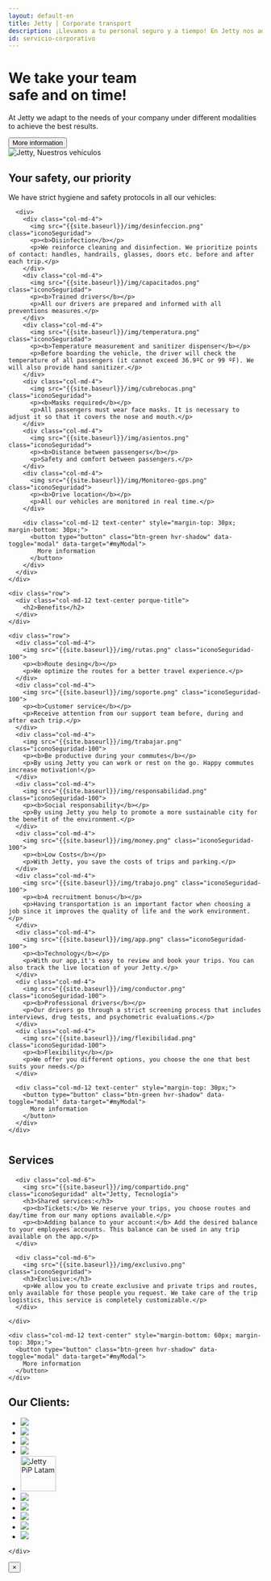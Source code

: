 ```yaml
---
layout: default-en
title: Jetty | Corporate transport
description: ¡Llevamos a tu personal seguro y a tiempo! En Jetty nos adaptamos a las necesidades de tu organización bajo diferentes esquemas, para alcanzar los mejores resultados.
id: servicio-corporativo
---
```


<div class="container-fluid gradient">

  <div class="organizaciones">
    <div class="container">
      <div class="row">
        <div class="col-md-6" data-aos="fade-left" data-aos-easing="ease-out-sine" data-aos-duration="500">
          <h1>We take your team <br><span class="titleBold">safe and on time!</span></h1>
          <p class="lead">At Jetty we adapt to the needs of your company under different modalities to achieve the best results.</p>
          <button type="button" class="btn-green hvr-shadow" data-toggle="modal" data-target="#myModal">
            More information
          </button>
        </div>
        <div class="col-md-6 text-right">
          <img src="{{site.baseurl}}/img/choferes.png" alt="Jetty, Nuestros vehículos" data-aos="fade" data-aos-easing="ease-out-sine">
        </div>
      </div>
    </div>
  </div>

  <div class="container porque-content" data-aos="fade-up">
    <div class="row" style="margin-bottom: 40px;">
      <div class="col-md-12 text-center porque-title">
        <h2>Your safety, our priority</h2>
        <p class="lead textGray">We have strict hygiene and safety protocols in all our vehicles:</p>
      </div>

      <div>
        <div class="col-md-4">
          <img src="{{site.baseurl}}/img/desinfeccion.png" class="iconoSeguridad">
          <p><b>Disinfection</b></p>
          <p>We reinforce cleaning and disinfection. We prioritize points of contact: handles, handrails, glasses, doors etc. before and after each trip.</p>
        </div>
        <div class="col-md-4">
          <img src="{{site.baseurl}}/img/capacitados.png" class="iconoSeguridad">
          <p><b>Trained drivers</b></p>
          <p>All our drivers are prepared and informed with all preventions measures.</p>
        </div>
        <div class="col-md-4">
          <img src="{{site.baseurl}}/img/temperatura.png" class="iconoSeguridad">
          <p><b>Temperature measurement and sanitizer dispenser</b></p>
          <p>Before boarding the vehicle, the driver will check the temperature of all passengers (it cannot exceed 36.9ºC or 99 ºF). We will also provide hand sanitizer.</p>
        </div>
        <div class="col-md-4">
          <img src="{{site.baseurl}}/img/cubrebocas.png" class="iconoSeguridad">
          <p><b>Masks required</b></p>
          <p>All passengers must wear face masks. It is necessary to adjust it so that it covers the nose and mouth.</p>
        </div>
        <div class="col-md-4">
          <img src="{{site.baseurl}}/img/asientos.png" class="iconoSeguridad">
          <p><b>Distance between passengers</b></p>
          <p>Safety and comfort between passengers.</p>
        </div>
        <div class="col-md-4">
          <img src="{{site.baseurl}}/img/Monitoreo-gps.png" class="iconoSeguridad">
          <p><b>Drive location</b></p>
          <p>All our vehicles are monitored in real time.</p>
        </div>

        <div class="col-md-12 text-center" style="margin-top: 30px; margin-bottom: 30px;">
          <button type="button" class="btn-green hvr-shadow" data-toggle="modal" data-target="#myModal">
            More information
          </button>
        </div>
      </div>
    </div>

    <div class="row">
      <div class="col-md-12 text-center porque-title">
        <h2>Benefits</h2>
      </div>
    </div>

    <div class="row">
      <div class="col-md-4">
        <img src="{{site.baseurl}}/img/rutas.png" class="iconoSeguridad-100">
        <p><b>Route desing</b></p>
        <p>We optimize the routes for a better travel experience.</p>
      </div>
      <div class="col-md-4">
        <img src="{{site.baseurl}}/img/soporte.png" class="iconoSeguridad-100">
        <p><b>Customer service</b></p>
        <p>Receive attention from our support team before, during and after each trip.</p>
      </div>
      <div class="col-md-4">
        <img src="{{site.baseurl}}/img/trabajar.png" class="iconoSeguridad-100">
        <p><b>Be productive during your commutes</b></p>
        <p>By using Jetty you can work or rest on the go. Happy commutes increase motivation!</p>
      </div>
      <div class="col-md-4">
        <img src="{{site.baseurl}}/img/responsabilidad.png" class="iconoSeguridad-100">
        <p><b>Social responsability</b></p>
        <p>By using Jetty you help to promote a more sustainable city for the benefit of the environment.</p>
      </div>
      <div class="col-md-4">
        <img src="{{site.baseurl}}/img/money.png" class="iconoSeguridad-100">
        <p><b>Low Costs</b></p>
        <p>With Jetty, you save the costs of trips and parking.</p>
      </div>
      <div class="col-md-4">
        <img src="{{site.baseurl}}/img/trabajo.png" class="iconoSeguridad-100">
        <p><b>A recruitment bonus</b></p>
        <p>Having transportation is an important factor when choosing a job since it improves the quality of life and the work environment.</p>
      </div>
      <div class="col-md-4">
        <img src="{{site.baseurl}}/img/app.png" class="iconoSeguridad-100">
        <p><b>Technology</b></p>
        <p>With our app,it's easy to review and book your trips. You can also track the live location of your Jetty.</p>
      </div>
      <div class="col-md-4">
        <img src="{{site.baseurl}}/img/conductor.png" class="iconoSeguridad-100">
        <p><b>Professional drivers</b></p>
        <p>Our drivers go through a strict screening process that includes interviews, drug tests, and psychometric evaluations.</p>
      </div>
      <div class="col-md-4">
        <img src="{{site.baseurl}}/img/flexibilidad.png" class="iconoSeguridad-100">
        <p><b>Flexibility</b></p>
        <p>We offer you different options, you choose the one that best suits your needs.</p>
      </div>

      <div class="col-md-12 text-center" style="margin-top: 30px;">
        <button type="button" class="btn-green hvr-shadow" data-toggle="modal" data-target="#myModal">
          More information
        </button>
      </div>
    </div>
  </div>

  <div class="container">
    <div class="row">
      <div class="col-md-12 text-center" style="margin-bottom: 20px;">
        <h2>Services</h2>
      </div>

      <div class="col-md-6">
        <img src="{{site.baseurl}}/img/compartido.png" class="iconoSeguridad" alt="Jetty, Tecnología">
        <h3>Shared services:</h3>
        <p><b>Tickets:</b> We reserve your trips, you choose routes and day/time from our many options available.</p>
        <p><b>Adding balance to your account:</b> Add the desired balance to your employees´accounts. This balance can be used in any trip available on the app.</p>
      </div>

      <div class="col-md-6">
        <img src="{{site.baseurl}}/img/exclusivo.png" class="iconoSeguridad">
        <h3>Exclusive:</h3>
        <p>We allow you to create exclusive and private trips and routes, only available for those people you request. We take care of the trip logistics, this service is completely customizable.</p>
      </div>

    </div>

    <div class="col-md-12 text-center" style="margin-bottom: 60px; margin-top: 30px;">
      <button type="button" class="btn-green hvr-shadow" data-toggle="modal" data-target="#myModal">
        More information
      </button>
    </div>

  </div>

  <div class="container">
    <div class="row">
      <div class="col-md-12 text-center">
        <h2>Our Clients:</h2>
        <ul class="clientes">
          <li>
            <a href="http://www.alhel.com/" target="_blank">
              <img src="{{site.baseurl}}/imgs-prensa/alhel.png">
            </a>
          </li>
          <li>
            <a href="https://www.continentaltire.mx/car" target="_blank">
              <img src="{{site.baseurl}}/imgs-prensa/continental.svg">
            </a>
          </li>
          <li>
            <a href="https://www.lexmark.com/es_mx.html" target="_blank">
              <img src="{{site.baseurl}}/imgs-prensa/lexmark.svg">
            </a>
          </li>
          <li>
            <a href="https://www.globant.com/" target="_blank">
              <img src="{{site.baseurl}}/imgs-prensa/globant.svg">
            </a>
          </li>
          <li>
            <a href="http://www.piplatam.com/" target="_blank">
              <img src="{{site.baseurl}}/imgs-prensa/PiP-white.png" alt="Jetty PiP Latam" width="70">
            </a>
          </li>
          <li>
            <a href="https://www.mheducation.com.mx" target="_blank">
              <img src="{{site.baseurl}}/imgs-prensa/MHE-Logo.png">
            </a>
          </li>
          <li>
            <a href="https://www.verifone.com/es/mx" target="_blank">
              <img src="{{site.baseurl}}/imgs-prensa/verifone.png">
            </a>
          </li>
          <li>
            <a href="https://hutchisonportstng.com" target="_blank">
              <img src="{{site.baseurl}}/imgs-prensa/TNG-logotipo.png">
            </a>
          </li>
          <li>
            <a href="#" target="_blank">
              <img src="{{site.baseurl}}/imgs-prensa/inlod.png">
            </a>
          </li>
          <li>
            <a href="#" target="_blank">
              <img src="{{site.baseurl}}/imgs-prensa/jobandtalent.png">
            </a>
          </li>
          <!-- <li>
            <a href="#" target="_blank">
              <img src="imgs-prensa/SPGG.png">
            </a>
          </li>
          <li>
            <a href="#" target="_blank">
              <img src="imgs-prensa/ibero.png">
            </a>
          </li> -->
        </ul>
      </div>

    </div>
  </div>

</div>


<!-- Modal -->
<div class="modal fade" id="myModal" tabindex="-1" role="dialog" aria-labelledby="myModalLabel">
  <div class="modal-dialog" role="document">
    <div class="modal-content">
      <div class="modal-header">
        <button type="button" class="close" data-dismiss="modal" aria-label="Close"><span aria-hidden="true">&times;</span></button>
        <!-- <h4 class="modal-title" id="myModalLabel">Déjanos tus datos y te mandaremos la cotización.</h4> -->
      </div>
      <div class="modal-body">
        <div class="_form_5"></div><script src="https://jetty.activehosted.com/f/embed.php?id=5" type="text/javascript" charset="utf-8"></script>
      </div>
      <!-- <div class="modal-footer">
        <button type="button" class="btn btn-default" data-dismiss="modal">Close</button>
        <button type="button" class="btn btn-primary">Save changes</button>
      </div> -->
    </div>
  </div>
</div>



